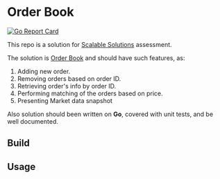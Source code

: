 # Order Book

[![Go Report Card](https://goreportcard.com/badge/github.com/knowthatguy/order-book)](https://goreportcard.com/report/github.com/knowthatguy/order-book)

This repo is a solution for [Scalable Solutions](https://scalablesolutions.io/) assessment.

The solution is [Order Book](https://www.investopedia.com/terms/o/order-book.asp) and should have such features, as:
1) Adding new order.
2) Removing orders based on order ID.
3) Retrieving order's info by order ID.
4) Performing matching of the orders based on price.
5) Presenting Market data snapshot

Also solution should been written on **Go**, covered with unit tests, and be well documented.


## Build

## Usage
